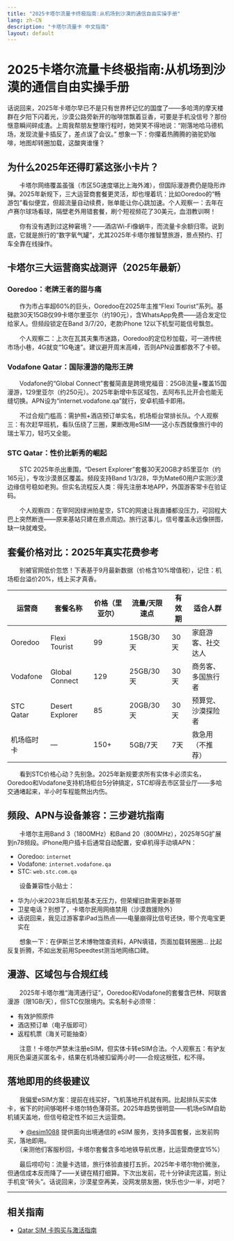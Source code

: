 ```yaml
---
title: "2025卡塔尔流量卡终极指南:从机场到沙漠的通信自由实操手册"
lang: zh-CN
description: "卡塔尔流量卡 中文指南"
layout: default
---
```

# 2025卡塔尔流量卡终极指南:从机场到沙漠的通信自由实操手册

话说回来，2025年卡塔尔早已不是只有世界杯记忆的国度了——多哈湾的摩天楼群在夕阳下闪着光，沙漠公路旁新开的咖啡馆飘着豆香，可要是手机没信号？那份惬意瞬间碎成渣。上周我帮朋友整理行程时，她哭笑不得地说：“刚落地哈马德机场，发现流量卡插反了，差点误了会议。” 想象一下：你攥着热腾腾的骆驼奶咖啡，地图却转圈加载，这酸爽谁懂？  

## 为什么2025年还得盯紧这张小卡片？

　　卡塔尔网络覆盖虽强（市区5G速度堪比上海外滩），但国际漫游费仍是隐形炸弹。2025年新规下，三大运营商套餐更灵活，却也埋着坑：比如Ooredoo的“畅游包”看似便宜，但超流量自动续费，账单能让你心跳加速。个人观察一：去年在卢赛尔球场看球，隔壁老外用错套餐，刷个短视频花了30美元，血泪教训啊！  

　　你有没有遇到过这种窘境？——酒店Wi-Fi像蜗牛，而流量卡余额归零。说到底，它就是旅行的“数字氧气罐”，尤其2025年卡塔尔推智慧旅游，景点预约、打车全靠在线操作。  

## 卡塔尔三大运营商实战测评（2025年最新）

### Ooredoo：老牌王者的甜与痛

　　作为市占率超60%的巨头，Ooredoo在2025年主推“Flexi Tourist”系列。基础款30天15GB仅99卡塔尔里亚尔（约190元），含WhatsApp免费——适合发定位给家人。但频段锁定在Band 3/7/20，老款iPhone 12以下机型可能信号飘忽。  

　　个人观察二：上次在瓦其夫集市迷路，Ooredoo的定位秒加载，可一进传统市场小巷，4G就变“1G龟速”。建议避开周末高峰，否则APN设置都救不了卡顿。  

### Vodafone Qatar：国际漫游的隐形王牌

　　Vodafone的“Global Connect”套餐简直是跨境党福音：25GB流量+覆盖15国漫游，129里亚尔（约250元）。2025年新增中东区域包，去阿布扎比开会也能无缝切换。APN设为“internet.vodafone.qa”就行，安卓机插卡即用。  

　　不过合规门槛高：需护照+酒店预订单实名，机场柜台常排长队。个人观察三：有次赶早班机，看队伍绕了三圈，果断改用eSIM——这小东西就像旅行中的瑞士军刀，轻巧又全能。  

### STC Qatar：性价比新秀的崛起

　　STC 2025年杀出重围，“Desert Explorer”套餐30天20GB才85里亚尔（约165元），专攻沙漠景区覆盖。频段支持Band 1/3/28，华为Mate60用户实测沙漠边缘信号稳如老狗。但实名流程反人类：得先注册本地APP，外国游客常卡在验证码。  

　　个人观察四：在宰阿因绿洲拍星空，STC的网速让我直播都没压力，可回程大巴上突然断连——原来基站只建在景点周边。旅行这事儿，信号覆盖永远像拼图，缺一块就难受。  

## 套餐价格对比：2025年真实花费参考

　　别被官网低价忽悠！下表基于9月最新数据（价格含10%增值税），记住：机场柜台溢价20%，线上买才真香。

| 运营商       | 套餐名称         | 价格（里亚尔） | 流量/天限速点 | 有效期 | 适合人群         |
|--------------|------------------|----------------|---------------|--------|------------------|
| Ooredoo      | Flexi Tourist    | 99             | 15GB/30天     | 30天   | 家庭游客、社交达人 |
| Vodafone     | Global Connect   | 129            | 25GB/30天     | 30天   | 商务客、多国旅行者 |
| STC Qatar    | Desert Explorer  | 85             | 20GB/30天     | 30天   | 预算党、沙漠探险者 |
| 机场临时卡   | —                | 150+           | 5GB/7天       | 7天    | 救急用（不推荐）  |

　　看到STC价格心动？先别急。2025年新规要求所有实体卡必须实名，Ooredoo和Vodafone支持机场柜台5分钟搞定，STC却得去市区营业厅——多哈交通堵起来，半小时车程能熬出内伤。  

## 频段、APN与设备兼容：三步避坑指南

　　卡塔尔主用Band 3（1800MHz）和Band 20（800MHz），2025年5G扩展到n78频段。iPhone用户插卡后通常自动配置，安卓机得手动填APN：  

- Ooredoo: `internet`  
- Vodafone: `internet.vodafone.qa`  
- STC: `web.stc.com.qa`  

　　设备兼容性小贴士：  
  - 华为/小米2023年后机型基本无压力，但荣耀旧款需更新基带  
  - 卫星电话？别想了，卡塔尔民用网络禁用（沙漠救援除外）  
  - 话说回来，我见过游客拿iPad当热点——电量崩得比信号还快，带个充电宝更实在  

　　想象一下：在伊斯兰艺术博物馆查资料，APN填错，页面加载转圈圈... 比起反复折腾，不如出发前用Speedtest测当地网络口碑。  

## 漫游、区域包与合规红线

　　2025年卡塔尔推“海湾通行证”，Ooredoo和Vodafone的套餐含巴林、阿联酋漫游（限1GB/天），但STC仅限境内。实名制卡必须带：  
  - 有效护照原件  
  - 酒店预订单（电子版即可）  
  - 返程机票（海关可能抽查）  

　　注意！卡塔尔严禁未注册eSIM，但实体卡转eSIM合法。个人观察五：有驴友用灰色渠道买匿名卡，结果在机场被扣留两小时——合规这根弦，松不得。  

## 落地即用的终极建议

　　我偏爱eSIM方案：提前在线买好，飞机落地开机就有网。比起排队买实体卡，省下的时间够喝杯卡塔尔特色薄荷茶。2025年趋势很明显——机场eSIM自助机铺天盖地，但信号稳定性不如三大运营商。  

　　✈ [@esim1088](https://t.me/s/esim1088) 提供面向出境通信的 eSIM 服务，支持多国套餐，出发前购买，落地即用。  
　　（亲测他们客服秒回，卡塔尔套餐含多哈地铁导航优惠，比运营商便宜15%）  

　　最后唠叨句：流量卡选错，旅行体验直接打五折。2025年卡塔尔物价微涨，但通信成本反而降了——关键在精打细算。下次出发前，花十分钟读完这篇，别让手机变“砖头”。话说回来，沙漠星空再美，没网发朋友圈，快乐也少一半，对吧？

<!-- crosslink -->
---

## 相关指南

- [Qatar SIM 卡购买与激活指南](https://faciylike.github.io/qatar-sim-guides)
